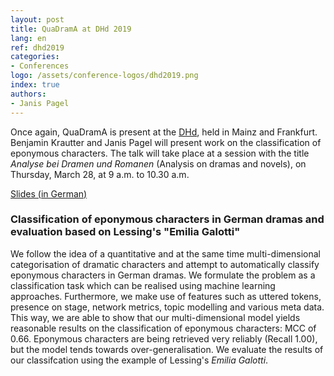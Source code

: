 ```yaml
---
layout: post
title: QuaDramA at DHd 2019
lang: en
ref: dhd2019
categories:
- Conferences
logo: /assets/conference-logos/dhd2019.png
index: true
authors:
- Janis Pagel
---
```


Once again, QuaDramA is present at the [DHd](https://dhd2019.org), held in Mainz and Frankfurt. Benjamin Krautter and Janis Pagel will present work on the classification of eponymous characters. The talk will take place at a session with the title *Analyse bei Dramen und Romanen* (Analysis on dramas and novels), on Thursday, March 28, at 9 a.m. to 10.30 a.m.

[Slides (in German)]({{site.baseurl}}/assets/2019-03-09-quadrama-dhd/DHd_2019_Titelfiguren.pdf)

### Classification of eponymous characters in German dramas and evaluation based on Lessing's "Emilia Galotti"

We follow the idea of a quantitative and at the same time multi-dimensional categorisation of dramatic characters and attempt to automatically classify eponymous characters in German dramas. We formulate the problem as a classification task which can be realised using machine learning approaches. Furthermore, we make use of features such as uttered tokens, presence on stage, network metrics, topic modelling and various meta data. This way, we are able to show that our multi-dimensional model yields reasonable results on the classification of eponymous characters: MCC of 0.66. Eponymous characters are being retrieved very reliably (Recall 1.00), but the model tends towards over-generalisation. We evaluate the results of our classifcation using the example of Lessing's *Emilia Galotti*.

